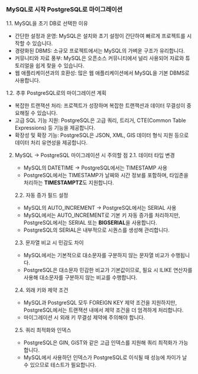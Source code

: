### MySQL로 시작 PostgreSQL로 마이그레이션 ###

1.1. MySQL을 초기 DB로 선택한 이유
- 간단한 설정과 운영: MySQL은 설치와 초기 설정이 간단하여 빠르게 프로젝트를 시작할 수 있습니다.
- 경량화된 DBMS: 소규모 프로젝트에서는 MySQL의 가벼운 구조가 유리합니다.
- 커뮤니티와 자료 풍부: MySQL은 오픈소스 커뮤니티에서 널리 사용되어 자료와 튜토리얼을 쉽게 찾을 수 있습니다.
- 웹 애플리케이션과의 호환성: 많은 웹 애플리케이션에서 MySQL을 기본 DBMS로 사용합니다.

1.2. 추후 PostgreSQL로의 마이그레이션 계획
- 복잡한 트랜잭션 처리: 프로젝트가 성장하며 복잡한 트랜잭션과 데이터 무결성이 중요해질 수 있습니다.
- 고급 SQL 기능 지원: PostgreSQL은 고급 쿼리, 트리거, CTE(Common Table Expressions) 등 기능을 제공합니다.
- 확장성 및 확장 기능: PostgreSQL은 JSON, XML, GIS 데이터 형식 지원 등으로 데이터 처리 유연성을 제공합니다.



2. MySQL → PostgreSQL 마이그레이션 시 주의할 점
   2.1. 데이터 타입 변경
    - MySQL의 DATETIME → PostgreSQL에서는 TIMESTAMP 사용
    - PostgreSQL에서는 TIMESTAMP가 날짜와 시간 정보를 포함하며, 타임존을 처리하는 **TIMESTAMPTZ**도 지원합니다.

   2.2. 자동 증가 필드 설정
    - MySQL의 AUTO_INCREMENT → PostgreSQL에서는 SERIAL 사용
    - MySQL에서는 AUTO_INCREMENT로 기본 키 자동 증가를 처리하지만, PostgreSQL에서는 SERIAL 또는 **BIGSERIAL**을 사용합니다.
    - PostgreSQL의 SERIAL은 내부적으로 시퀀스를 생성해 관리합니다.

   2.3. 문자열 비교 시 민감도 차이
    - MySQL에서는 기본적으로 대소문자를 구분하지 않는 문자열 비교가 수행됩니다.
    - PostgreSQL은 대소문자 민감한 비교가 기본값이므로, 필요 시 ILIKE 연산자를 사용해 대소문자를 구분하지 않는 비교를 수행합니다.
 
   2.4. 외래 키와 제약 조건
    - MySQL과 PostgreSQL 모두 FOREIGN KEY 제약 조건을 지원하지만, PostgreSQL에서는 트랜잭션 내에서 제약 조건을 더 엄격하게 처리합니다.
    - 마이그레이션 시 외래 키 무결성 제약에 주의해야 합니다.

   2.5. 쿼리 최적화와 인덱스
    - PostgreSQL은 GIN, GiST와 같은 고급 인덱스를 지원해 쿼리 최적화가 가능합니다.
    - MySQL에서 사용하던 인덱스가 PostgreSQL로 이식될 때 성능에 차이가 날 수 있으므로 테스트가 필요합니다.

